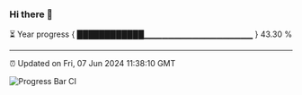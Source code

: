 ### Hi there 👋

⏳ Year progress { ████████████▁▁▁▁▁▁▁▁▁▁▁▁▁▁▁▁▁▁ } 43.30 %

---

⏰ Updated on Fri, 07 Jun 2024 11:38:10 GMT

![Progress Bar CI](https://github.com/IshwaranRudhara/GIT-ACTION/workflows/Progress%20Bar%20CI/badge.svg)
